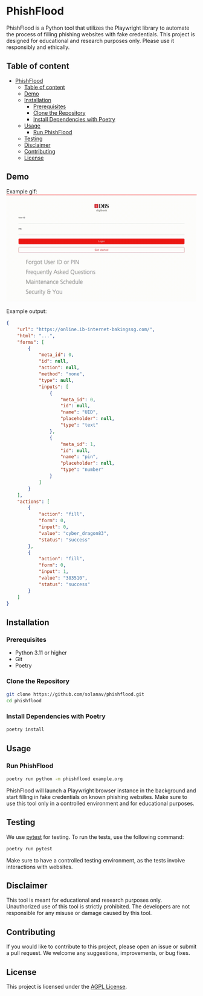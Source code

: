 # PhishFlood

PhishFlood is a Python tool that utilizes the Playwright library to automate the process of filling phishing websites with fake credentials. This project is designed for educational and research purposes only. Please use it responsibly and ethically.

## Table of content
- [PhishFlood](#phishflood)
  - [Table of content](#table-of-content)
  - [Demo](#demo)
  - [Installation](#installation)
    - [Prerequisites](#prerequisites)
    - [Clone the Repository](#clone-the-repository)
    - [Install Dependencies with Poetry](#install-dependencies-with-poetry)
  - [Usage](#usage)
    - [Run PhishFlood](#run-phishflood)
  - [Testing](#testing)
  - [Disclaimer](#disclaimer)
  - [Contributing](#contributing)
  - [License](#license)

## Demo

Example gif:
![](./output.gif)

Example output:
```json
{
    "url": "https://online.ib-internet-bakingssg.com/",
    "html": "...",
    "forms": [
        {
            "meta_id": 0,
            "id": null,
            "action": null,
            "method": "none",
            "type": null,
            "inputs": [
                {
                    "meta_id": 0,
                    "id": null,
                    "name": "UID",
                    "placeholder": null,
                    "type": "text"
                },
                {
                    "meta_id": 1,
                    "id": null,
                    "name": "pin",
                    "placeholder": null,
                    "type": "number"
                }
            ]
        }
    ],
    "actions": [
        {
            "action": "fill",
            "form": 0,
            "input": 0,
            "value": "cyber_dragon83",
            "status": "success"
        },
        {
            "action": "fill",
            "form": 0,
            "input": 1,
            "value": "383510",
            "status": "success"
        }
    ]
}
```


## Installation

### Prerequisites

- Python 3.11 or higher
- Git
- Poetry

### Clone the Repository

```bash
git clone https://github.com/solanav/phishflood.git
cd phishflood
```

### Install Dependencies with Poetry

```bash
poetry install
```

## Usage

### Run PhishFlood

```bash
poetry run python -m phishflood example.org
```

PhishFlood will launch a Playwright browser instance in the background and start filling in fake credentials on known phishing websites. Make sure to use this tool only in a controlled environment and for educational purposes.

## Testing

We use [pytest](https://docs.pytest.org/en/stable/) for testing. To run the tests, use the following command:

```bash
poetry run pytest
```

Make sure to have a controlled testing environment, as the tests involve interactions with websites.

## Disclaimer

This tool is meant for educational and research purposes only. Unauthorized use of this tool is strictly prohibited. The developers are not responsible for any misuse or damage caused by this tool.

## Contributing

If you would like to contribute to this project, please open an issue or submit a pull request. We welcome any suggestions, improvements, or bug fixes.

## License

This project is licensed under the [AGPL License](LICENSE).
